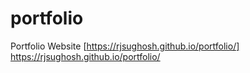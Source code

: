 # portfolio
Portfolio Website
[https://rjsughosh.github.io/portfolio/] https://rjsughosh.github.io/portfolio/
